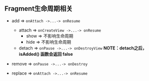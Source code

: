 ---
---
## Fragment生命周期相关

* add => `onAttach ->...-> onResume`
    * attach => `onCreateView ->...-> onResume`
        * show => 不影响生命周期
        * hide => 不影响生命周期
    * detach => `onPause ->...-> onDestroyView` **NOTE：detach之后，isAdded() 函数会返回 false**
* remove => `onPause ->...-> onDestroy`

* replace => `onAttach ->...-> onResume`
